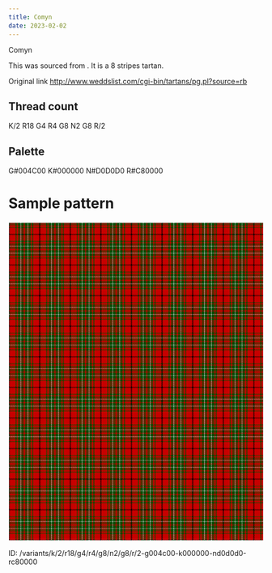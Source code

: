 ```yaml
---
title: Comyn
date: 2023-02-02
---
```

Comyn

This was sourced from <no value>.  It is a 8 stripes tartan.

Original link http://www.weddslist.com/cgi-bin/tartans/pg.pl?source=rb

## Thread count
K/2 R18 G4 R4 G8 N2 G8 R/2

## Palette
G#004C00 K#000000 N#D0D0D0 R#C80000

# Sample pattern

![Tartan detail](tartan.png "K/2 R18 G4 R4 G8 N2 G8 R/2 tartan")

ID: /variants/k/2/r18/g4/r4/g8/n2/g8/r/2-g004c00-k000000-nd0d0d0-rc80000